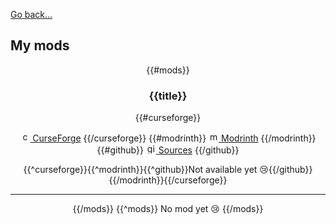 [Go back...](https://github.com/ate47)

## My mods

<center>

{{#mods}}

### {{title}}

{{#curseforge}}

[<img src="imgs/curseforge.png" alt="curseforge" width="16"/> CurseForge]({{url}})
{{/curseforge}}
{{#modrinth}}
[<img src="imgs/modrinth.png" alt="modrinth" width="16"/> Modrinth]({{url}})
{{/modrinth}}
{{#github}}
[<img src="imgs/github.png" alt="github" width="16"/> Sources]({{url}})
{{/github}}

{{^curseforge}}{{^modrinth}}{{^github}}Not available yet 😢{{/github}}{{/modrinth}}{{/curseforge}}

---

{{/mods}}
{{^mods}}
No mod yet 😢
{{/mods}}

<center>
